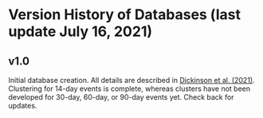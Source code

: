 # Version History of Databases (last update July 16, 2021)

## v1.0
Initial database creation. All details are described in <a href='https://doi.org/10.1175/JCLI-D-20-0580.1'>Dickinson et al. (2021)</a>. Clustering for 14-day events is complete, whereas clusters have not been developed for 30-day, 60-day, or 90-day events yet. Check back for updates.
